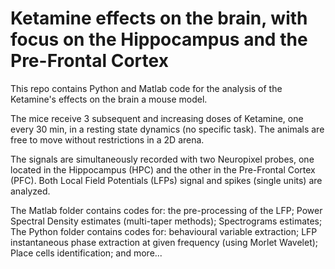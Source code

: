 # Ketamine effects on the brain, with focus on the Hippocampus and the Pre-Frontal Cortex 

This repo contains Python and Matlab code for the analysis of the Ketamine's effects on the brain a mouse model. 

The mice receive 3 subsequent and increasing doses of Ketamine, one every 30 min, in a resting state dynamics (no specific task). The animals are free to move without restrictions in a 2D arena. </br>

The signals are simultaneously recorded with two Neuropixel probes, one located in the Hippocampus (HPC) and the other in the Pre-Frontal Cortex (PFC). Both Local Field Potentials (LFPs) signal and spikes (single units) are analyzed. </br>

The Matlab folder contains codes for: the pre-processing of the LFP; Power Spectral Density estimates (multi-taper methods); Spectrograms estimates; </br>
The Python folder contains codes for: behavioural variable extraction; LFP instantaneous phase extraction at given frequency (using Morlet Wavelet); Place cells identification; and more...
